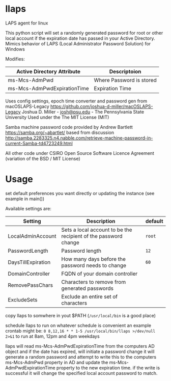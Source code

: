 # llaps

LAPS agent for linux

This python script will set a randomly generated password for
root or other local account if the expiration date has passed
in your Active Directory. Mimics behavior of LAPS
(Local Administrator Password Solution) for Windows

Modifies:

|Active Directory Attribute|Descriptoion|
|-------|-------|
|ms-Mcs-AdmPwd | Where Password is stored |
|ms-Mcs-AdmPwdExpirationTime | Expiration Time |

Uses config settings, epoch time converter and password gen from macOSLAPS-Legacy https://github.com/joshua-d-miller/macOSLAPS-Legacy
Joshua D. Miller - josh@psu.edu - The Pennsylvania State University
Used under the The MIT License (MIT)

Samba machine password code provided by Andrew Bartlett https://samba.org/~abartlet/
based from discussion http://samba.2283325.n4.nabble.com/retrieve-machine-password-in-current-Samba-td4723249.html

All other code under CSIRO Open Source Software Licence Agreement (variation of the BSD / MIT License)

# Usage

set default preferences you want directly or updating the instance (see example in main())

Available settings are:

|Setting|Description|default|
|-------|-----------|-------|
|LocalAdminAccount|Sets a local account to be the recipient of the password change|`root`|
|PasswordLength|Password length|`12`|
|DaysTillExpiration|How many days before the password needs to change|`60`|
|DomainController|FQDN of your domain controller||
|RemovePassChars|Characters to remove from generated passwords||
|ExcludeSets|Exclude an entire set of characters||

copy llaps to somwhere in yout $PATH (`/usr/local/bin` is a good place)

schedule llaps to run on whatever schedule is convenient
an example crontab might be:
`0 8,12,16 * * 1-5 /usr/local/bin/llaps >/dev/null 2>&1`
to run at 8am, 12pm and 4pm weekdays

llaps will read ms-Mcs-AdmPwdExpirationTime from the computers AD object and if the date has expired, will initiate a password change
it will generate a random password and attempt to write this to the computers ms-Mcs-AdmPwd property in AD and update the ms-Mcs-AdmPwdExpirationTime property to the new expiration time.
if the write is successful it will change the specified local account password to match.


